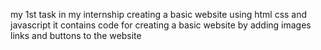 my 1st task in my internship 
creating a basic website using html css and javascript 
it contains code for creating a basic website by adding images links and buttons  to the website
